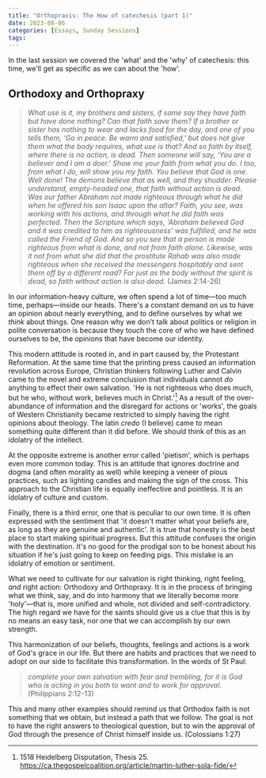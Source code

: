 ```yaml
---
title: "Orthopraxis: The How of catechesis (part 1)"
date: 2023-08-06
categories: [Essays, Sunday Sessions]
tags:
---
```


In the last session we covered the 'what' and the 'why' of catechesis: this time, we'll get as specific as we can about the 'how'.

## Orthodoxy and Orthopraxy

> *What use is it, my brothers and sisters, if some say they have faith but have done nothing? Can that faith save them? If a brother or sister has nothing to wear and lacks food for the day, and one of you tells them, ‘Go in peace. Be warm and satisfied,’ but does not give them what the body requires, what use is that? And so faith by itself, where there is no action, is dead. Then someone will say, ‘You are a believer and I am a doer.’ Show me your faith from what you do. I too, from what I do, will show you my faith.
> You believe that God is one. Well done! The demons believe that as well, and they shudder. Please understand, empty-headed one, that faith without action is dead. Was our father Abraham not made righteous through what he did when he offered his son Isaac upon the altar? Faith, you see, was working with his actions, and through what he did faith was perfected. Then the Scripture which says, ‘Abraham believed God and it was credited to him as righteousness’ was fulfilled, and he was called the Friend of God. And so you see that a person is made righteous from what is done, and not from faith alone. Likewise, was it not from what she did that the prostitute Rahab was also made righteous when she received the messengers hospitably and sent them off by a different road? For just as the body without the spirit is dead, so faith without action is also dead.* (James 2:14-26)

In our information-heavy culture, we often spend a lot of time&mdash;too much time, perhaps&mdash;inside our heads. There's a constant demand on us to have an opinion about nearly everything, and to define ourselves by what we *think* about things. One reason why we don't talk about politics or religion in polite conversation is because they touch the core of who we have defined ourselves to be, the opinions that have become our identity.

This modern attitude is rooted in, and in part caused by, the Protestant Reformation. At the same time that the printing press caused an information revolution across Europe, Christian thinkers following Luther and Calvin came to the novel and extreme conclusion that individuals cannot *do* anything to effect their own salvation. 'He is not righteous who does much, but he who, without work, believes much in Christ.'[^heidelberg] As a result of the over-abundance of information and the disregard for actions or 'works', the goals of Western Christianity became restricted to simply having the right opinions about theology. The latin *credo* (I believe) came to mean something quite different than it did before. We should think of this as an idolatry of the intellect.

At the opposite extreme is another error called 'pietism', which is perhaps even more common today. This is an attitude that ignores doctrine and dogma (and often morality as well) while keeping a veneer of pious practices, such as lighting candles and making the sign of the cross. This approach to the Christian life is equally ineffective and pointless. It is an idolatry of culture and custom.

Finally, there is a third error, one that is peculiar to our own time. It is often expressed with the sentiment that 'it doesn't matter what your beliefs are, as long as they are genuine and authentic'. It is true that honesty is the best place to start making spiritual progress. But this attitude confuses the origin with the destination. It's no good for the prodigal son to be honest about his situation if he's just going to keep on feeding pigs. This mistake is an idolatry of emotion or sentiment.

What we need to cultivate for our salvation is right thinking, right feeling, *and* right action: Orthodoxy and Orthopraxy. It is in the process of bringing what we think, say, and do into harmony that we literally become more 'holy'&mdash;that is, more unified and whole, not divided and self-contradictory. The high regard we have for the saints should give us a clue that this is by no means an easy task, nor one that we can accomplish by our own strength.

This harmonization of our beliefs, thoughts, feelings and actions is a work of God's grace in our life. But there are habits and practices that we need to adopt on our side to facilitate this transformation. In the words of St Paul:

> *complete your own salvation with fear and trembling, for it is God who is acting in you both to want and to work for approval.* (Philippians 2:12-13)

This and many other examples should remind us that Orthodox faith is not something that we obtain, but instead a path that we follow. The goal is not to have the right answers to theological question, but to win the approval of God through the presence of Christ himself inside us. (Colossians 1:27)

[^heidelberg]: 1518 Heidelberg Disputation, Thesis 25. <https://ca.thegospelcoalition.org/article/martin-luther-sola-fide/>
